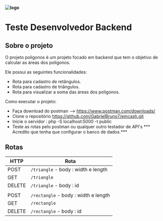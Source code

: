 **![logo](https://github.com/GabrielBruno7/backend/assets/114627827/64f0d858-9575-47ce-9b82-bb3ac83554dd)**

# Teste Desenvolvedor Backend


## Sobre o projeto

O projeto poligonos é um projeto focado em backend que tem o objetivo de calcular as áreas dos poligonos.

Ele possui as seguintes funcionalidades:

* Rota para cadastro de retângulos.
* Rota para cadastro de triângulos.
* Rota para visualizar a soma das áreas dos poligonos.

Como executar o projeto:

  - Faça download do postman --> https://www.postman.com/downloads/
  - Clone o repositório https://github.com/GabrielBruno7/emcash.git
  - Inicie o servidor : php -S localhost:5000 -t public
  - Teste as rotas pelo postman ou qualquer outro testador de API's
  *** Acredito que tenha que configurar o banco de dados.***

 ## Rotas

| HTTP    |Rota                           |
|----------------|-------------------------------|
|POST|`/triangle` - body : width e length|
|GET|`/triangle`|
|DELETE|`/triangle` - body : id|
||
|POST|`/rectangle` - body : width e length|
|GET|`/rectangle`|
|DELETE|`/rectangle` - body : id|
